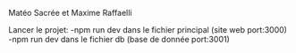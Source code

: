 Matéo Sacrée et Maxime Raffaelli

Lancer le projet: 
-npm run dev dans le fichier principal (site web port:3000)
-npm run dev dans le fichier db (base de donnée port:3001)
